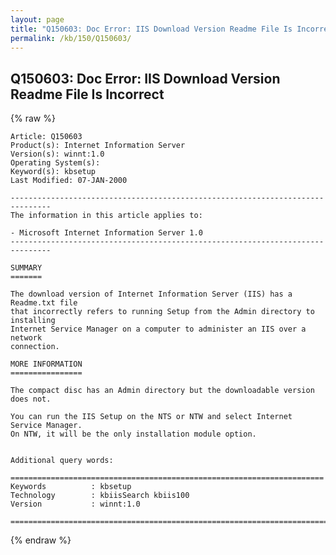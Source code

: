 ```yaml
---
layout: page
title: "Q150603: Doc Error: IIS Download Version Readme File Is Incorrect"
permalink: /kb/150/Q150603/
---
```


## Q150603: Doc Error: IIS Download Version Readme File Is Incorrect

{% raw %}

	Article: Q150603
	Product(s): Internet Information Server
	Version(s): winnt:1.0
	Operating System(s): 
	Keyword(s): kbsetup
	Last Modified: 07-JAN-2000
	
	-------------------------------------------------------------------------------
	The information in this article applies to:
	
	- Microsoft Internet Information Server 1.0 
	-------------------------------------------------------------------------------
	
	SUMMARY
	=======
	
	The download version of Internet Information Server (IIS) has a Readme.txt file
	that incorrectly refers to running Setup from the Admin directory to installing
	Internet Service Manager on a computer to administer an IIS over a network
	connection.
	
	MORE INFORMATION
	================
	
	The compact disc has an Admin directory but the downloadable version does not.
	
	You can run the IIS Setup on the NTS or NTW and select Internet Service Manager.
	On NTW, it will be the only installation module option.
	
	
	Additional query words:
	
	======================================================================
	Keywords          : kbsetup 
	Technology        : kbiisSearch kbiis100
	Version           : winnt:1.0
	
	=============================================================================
	

{% endraw %}
